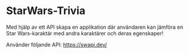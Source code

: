 # StarWars-Trivia
Med hjälp av ett API skapa en applikation där användaren kan jämföra en Star Wars-karaktär med andra karaktärer och deras egenskaper!

Använder följande API: https://swapi.dev/
